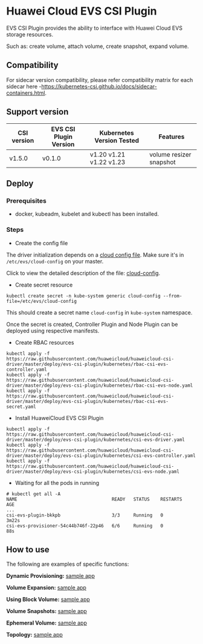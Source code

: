 # Huawei Cloud EVS CSI Plugin

EVS CSI Plugin provides the ability to interface with Huawei Cloud EVS storage resources.

Such as: create volume, attach volume, create snapshot, expand volume.

## Compatibility

For sidecar version compatibility, please refer compatibility matrix for each sidecar here 
-https://kubernetes-csi.github.io/docs/sidecar-containers.html.

## Support version

| CSI version   | EVS CSI Plugin Version | Kubernetes Version Tested | Features                |
|---------------|------------------------|---------------------------|-------------------------|
| v1.5.0        | v0.1.0                 | v1.20 v1.21 v1.22 v1.23   | volume resizer snapshot |

## Deploy

### Prerequisites

- docker, kubeadm, kubelet and kubectl has been installed.

### Steps

- Create the config file

The driver initialization depends on a [cloud config file](../../deploy/cloud-config). 
Make sure it's in `/etc/evs/cloud-config` on your master.

Click to view the detailed description of the file: [cloud-config](../cloud-config.md).

- Create secret resource

```
kubectl create secret -n kube-system generic cloud-config --from-file=/etc/evs/cloud-config
```

This should create a secret name `cloud-config` in `kube-system` namespace.

Once the secret is created, Controller Plugin and Node Plugin can be deployed using respective manifests.

- Create RBAC resources

```
kubectl apply -f https://raw.githubusercontent.com/huaweicloud/huaweicloud-csi-driver/master/deploy/evs-csi-plugin/kubernetes/rbac-csi-evs-controller.yaml
kubectl apply -f https://raw.githubusercontent.com/huaweicloud/huaweicloud-csi-driver/master/deploy/evs-csi-plugin/kubernetes/rbac-csi-evs-node.yaml
kubectl apply -f https://raw.githubusercontent.com/huaweicloud/huaweicloud-csi-driver/master/deploy/evs-csi-plugin/kubernetes/rbac-csi-evs-secret.yaml
```

- Install HuaweiCloud EVS CSI Plugin

```
kubectl apply -f https://raw.githubusercontent.com/huaweicloud/huaweicloud-csi-driver/master/deploy/evs-csi-plugin/kubernetes/csi-evs-driver.yaml
kubectl apply -f https://raw.githubusercontent.com/huaweicloud/huaweicloud-csi-driver/master/deploy/evs-csi-plugin/kubernetes/csi-evs-controller.yaml
kubectl apply -f https://raw.githubusercontent.com/huaweicloud/huaweicloud-csi-driver/master/deploy/evs-csi-plugin/kubernetes/csi-evs-node.yaml
```

- Waiting for all the pods in running

```
# kubectl get all -A
NAME                                   READY   STATUS    RESTARTS       AGE
...
csi-evs-plugin-bkkpb                   3/3     Running   0              3m22s
csi-evs-provisioner-54c44b746f-22p46   6/6     Running   0              88s
```

## How to use

The following are examples of specific functions:

**Dynamic Provisioning:** [sample app](evs-normal.md)

**Volume Expansion:** [sample app](evs-resize.md)

**Using Block Volume:** [sample app](evs-block.md)

**Volume Snapshots:** [sample app](evs-snapshot.md)

**Ephemeral Volume:** [sample app](evs-ephemeral.md)

**Topology:** [sample app](evs-topology.md)
